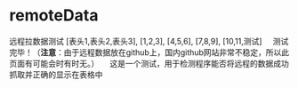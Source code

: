 # remoteData
<span id=remotedatastart>
<span id=remoteoptionnamestart>远程拉数据测试</span><span id=remoteoptionnameend></span>
<span id=remotetextstart></span><span id=remotetextend></span>
<span id=remotetablearrstart>
[表头1,表头2,表头3],
[1,2,3],
[4,5,6],
[7,8,9],
[10,11,测试]
</span><span id=remotetablearrend></span>
<span id=remoteremarkstart>&nbsp;&nbsp;&nbsp;&nbsp;测试完毕！（<b>注意</b>：由于远程数据放在github上，国内github网站非常不稳定，所以此页面有可能会时有时无。）</span><span id=remoteremarkend></span>
</span><span id=remotedataend></span>
&nbsp;&nbsp;&nbsp;&nbsp;这是一个测试，用于检测程序能否将远程的数据成功抓取并正确的显示在表格中
